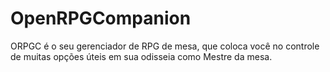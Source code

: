 # OpenRPGCompanion
ORPGC é o seu gerenciador de RPG de mesa, que  coloca você no controle de muitas opções úteis em sua odisseia como Mestre da mesa.
